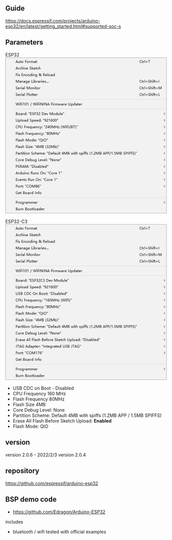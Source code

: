 

## Guide 

https://docs.espressif.com/projects/arduino-esp32/en/latest/getting_started.html#supported-soc-s


## Parameters

ESP32 
![](52-27-16-05-01-2023.png)

ESP32-C3
![](18-04-16-05-06-2023.png)

- USB CDC on Boot - Disabled
- CPU Frequency 160 MHz
- Flash Frequency 80MHz 
- Flash Size 4MB
- Core Debug Level: None
- Partition Scheme: Default 4MB with spiffs (1.2MB APP / 1.5MB SPIFFS)
- Erase All Flash Before Sketch Upload: **Enabled**
- Flash Mode: QIO 


## version 

version 2.0.6 - 2022/2/3
version 2.0.4

## repository
https://github.com/espressif/arduino-esp32


## BSP demo code 

- https://github.com/Edragon/Arduino-ESP32

includes
- bluetooth / wifi tested with official examples


